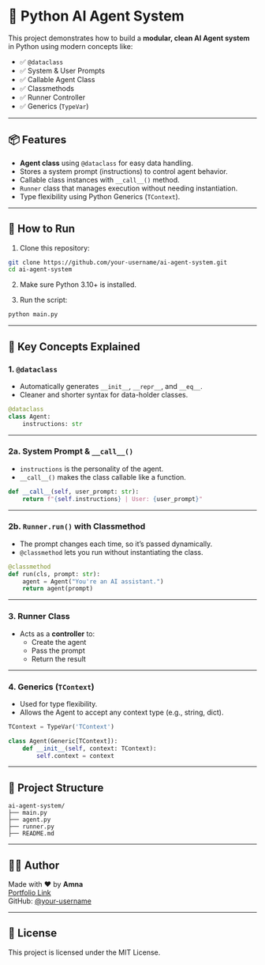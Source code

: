 
# 🤖 Python AI Agent System

This project demonstrates how to build a **modular, clean AI Agent system** in Python using modern concepts like:

- ✅ `@dataclass`
- ✅ System & User Prompts
- ✅ Callable Agent Class
- ✅ Classmethods
- ✅ Runner Controller
- ✅ Generics (`TypeVar`)

---

## 📦 Features

- **Agent class** using `@dataclass` for easy data handling.
- Stores a system prompt (instructions) to control agent behavior.
- Callable class instances with `__call__()` method.
- `Runner` class that manages execution without needing instantiation.
- Type flexibility using Python Generics (`TContext`).

---

## 🚀 How to Run

1. Clone this repository:
```bash
git clone https://github.com/your-username/ai-agent-system.git
cd ai-agent-system
```

2. Make sure Python 3.10+ is installed.

3. Run the script:
```bash
python main.py
```

---

## 🧠 Key Concepts Explained

### 1. `@dataclass`
- Automatically generates `__init__`, `__repr__`, and `__eq__`.
- Cleaner and shorter syntax for data-holder classes.

```python
@dataclass
class Agent:
    instructions: str
```

---

### 2a. System Prompt & `__call__()`
- `instructions` is the personality of the agent.
- `__call__()` makes the class callable like a function.

```python
def __call__(self, user_prompt: str):
    return f"{self.instructions} | User: {user_prompt}"
```

---

### 2b. `Runner.run()` with Classmethod
- The prompt changes each time, so it’s passed dynamically.
- `@classmethod` lets you run without instantiating the class.

```python
@classmethod
def run(cls, prompt: str):
    agent = Agent("You're an AI assistant.")
    return agent(prompt)
```

---

### 3. Runner Class
- Acts as a **controller** to:
  - Create the agent
  - Pass the prompt
  - Return the result

---

### 4. Generics (`TContext`)
- Used for type flexibility.
- Allows the Agent to accept any context type (e.g., string, dict).

```python
TContext = TypeVar('TContext')

class Agent(Generic[TContext]):
    def __init__(self, context: TContext):
        self.context = context
```

---

## 📁 Project Structure

```
ai-agent-system/
├── main.py
├── agent.py
├── runner.py
├── README.md
```

---

## 👩‍💻 Author

Made with ❤️ by **Amna**  
[Portfolio Link](https://your-portfolio-link.com)  
GitHub: [@your-username](https://github.com/your-username)

---

## 📜 License

This project is licensed under the MIT License.
